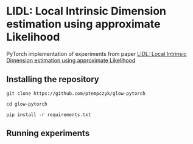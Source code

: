 # LIDL: Local Intrinsic Dimension estimation using approximate Likelihood
PyTorch implementation of experiments from paper [LIDL: Local Intrinsic Dimension estimation using approximate Likelihood](https://openreview.net/forum?id=ij1aPkDZBYV)

## Installing the repository

`git clone https://github.com/ptempczyk/glow-pytorch`

`cd glow-pytorch`

`pip install -r requirements.txt`

## Running experiments
